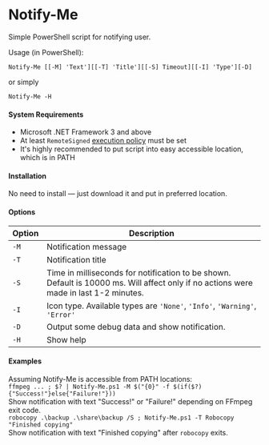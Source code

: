 # Notify-Me
Simple PowerShell script for notifying user.

Usage (in PowerShell):
```
Notify-Me [[-M] 'Text'][[-T] 'Title'][[-S] Timeout][[-I] 'Type'][-D]
```
or simply
```
Notify-Me -H
```

#### System Requirements
* Microsoft .NET Framework 3 and above
* At least `RemoteSigned` [execution policy](https://technet.microsoft.com/en-us/library/ee176961.aspx) must be set
* It's highly recommended to put script into easy accessible location, which is in PATH

#### Installation
No need to install — just download it and put in preferred location.

#### Options
Option | Description
----|----
`-M` | Notification message
`-T` | Notification title
`-S` | Time in milliseconds for notification to be shown. Default is 10000 ms. Will affect only if no actions were made in last 1-2 minutes.
`-I` | Icon type. Available types are `'None'`, `'Info'`, `'Warning'`, `'Error'`
`-D` | Output some debug data and show notification.
`-H` | Show help


#### Examples
Assuming Notify-Me is accessible from PATH locations:    
 `ffmpeg ... ; $? | Notify-Me.ps1 -M $("{0}" -f $(if($?){"Success!"}else{"Failure!"}))`    
 Show notification with text "Success!" or "Failure!" depending on FFmpeg exit code.    
 `robocopy .\backup .\share\backup /S ; Notify-Me.ps1 -T Robocopy "Finished copying"`    
Show notification with text "Finished copying" after `robocopy` exits.
